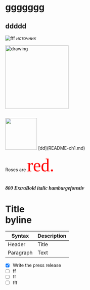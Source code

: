 <h1>ggggggg</h1> 
    
## ddddd
![fff](https://pressbooks.openeducationalberta.ca/app/uploads/sites/3/2018/08/0500Pronormoblast1-Gloria-Kwon.jpg)
_источник_

<img src="https://pressbooks.openeducationalberta.ca/app/uploads/sites/3/2018/08/0500Pronormoblast1-Gloria-Kwon.jpg" alt="drawing" width="200"/>

##
<img src="https://s18955.pcdn.co/wp-content/uploads/2018/02/github.png" width="100"/> 
[dd](README-ch1.md)

Roses are <span style="color:red; font-family:Curlz MT; font-size:4em;">red.</span>

<br /> <span style="font-family: Caxton Std, serif; font-weight: 800; font-size: 16px;font-style: italic">800 ExtraBold italic hamburgefonstiv</span>

# Title <br/> byline

| Syntax      | Description |
| ----------- | ----------- |
| Header      | Title       |
| Paragraph   | Text        |


- [x] Write the press release
- [ ] ff
- [ ] ff
- [ ] fff
